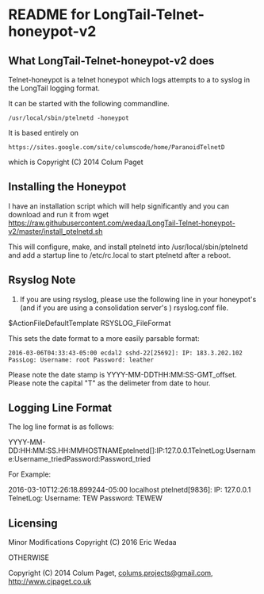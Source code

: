 README for LongTail-Telnet-honeypot-v2
==============

What LongTail-Telnet-honeypot-v2 does
--------------
Telnet-honeypot is a telnet honeypot which logs attempts to a
to syslog in the LongTail logging format. 

It can be started with the following commandline.

	/usr/local/sbin/ptelnetd -honeypot

It is based entirely on

	https://sites.google.com/site/columscode/home/ParanoidTelnetD

which is Copyright (C) 2014 Colum Paget

Installing the Honeypot
--------------
I have an installation script which will help significantly and you can
download and run it from
	wget https://raw.githubusercontent.com/wedaa/LongTail-Telnet-honeypot-v2/master/install_ptelnetd.sh

This will configure, make, and install ptelnetd into /usr/local/sbin/ptelnetd
and add a startup line to /etc/rc.local to start ptelnetd after a reboot.

Rsyslog Note
--------------

1) If you are using rsyslog, please use the following line in your honeypot's (and if you are
using a consolidation server's ) rsyslog.conf file.

  $ActionFileDefaultTemplate RSYSLOG_FileFormat


This sets the date format to a more easily parsable format:

	2016-03-06T04:33:43-05:00 ecdal2 sshd-22[25692]: IP: 183.3.202.102 PassLog: Username: root Password: leather

Please note the date stamp is YYYY-MM-DDTHH:MM:SS-GMT_offset.  Please note the capital "T" as the delimeter
from date to hour.

Logging Line Format
--------------
The log line format is as follows:

  YYYY-MM-DD<T>:HH:MM:SS.<optional milliseconds><DASH>HH:MM<SPACE>HOSTNAME<SPACE>ptelnetd[<PID>]:<SPACE>IP:<SPACE>127.0.0.1<SPACE>TelnetLog:<SPACE>Username:<SPACE>Username_tried<SPACE>Password:<SPACE>Password_tried

For Example:

  2016-03-10T12:26:18.899244-05:00 localhost ptelnetd[9836]: IP: 127.0.0.1 TelnetLog: Username: TEW Password: TEWEW


Licensing
--------------
Minor Modifications Copyright (C) 2016 Eric Wedaa

OTHERWISE

Copyright (C) 2014 Colum Paget, colums.projects@gmail.com, http://www.cjpaget.co.uk

